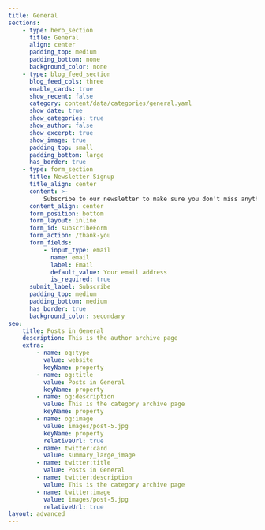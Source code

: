 ```yaml
---
title: General
sections:
    - type: hero_section
      title: General
      align: center
      padding_top: medium
      padding_bottom: none
      background_color: none
    - type: blog_feed_section
      blog_feed_cols: three
      enable_cards: true
      show_recent: false
      category: content/data/categories/general.yaml
      show_date: true
      show_categories: true
      show_author: false
      show_excerpt: true
      show_image: true
      padding_top: small
      padding_bottom: large
      has_border: true
    - type: form_section
      title: Newsletter Signup
      title_align: center
      content: >-
          Subscribe to our newsletter to make sure you don't miss anything.
      content_align: center
      form_position: bottom
      form_layout: inline
      form_id: subscribeForm
      form_action: /thank-you
      form_fields:
          - input_type: email
            name: email
            label: Email
            default_value: Your email address
            is_required: true
      submit_label: Subscribe
      padding_top: medium
      padding_bottom: medium
      has_border: true
      background_color: secondary
seo:
    title: Posts in General
    description: This is the author archive page
    extra:
        - name: og:type
          value: website
          keyName: property
        - name: og:title
          value: Posts in General
          keyName: property
        - name: og:description
          value: This is the category archive page
          keyName: property
        - name: og:image
          value: images/post-5.jpg
          keyName: property
          relativeUrl: true
        - name: twitter:card
          value: summary_large_image
        - name: twitter:title
          value: Posts in General
        - name: twitter:description
          value: This is the category archive page
        - name: twitter:image
          value: images/post-5.jpg
          relativeUrl: true
layout: advanced
---
```

